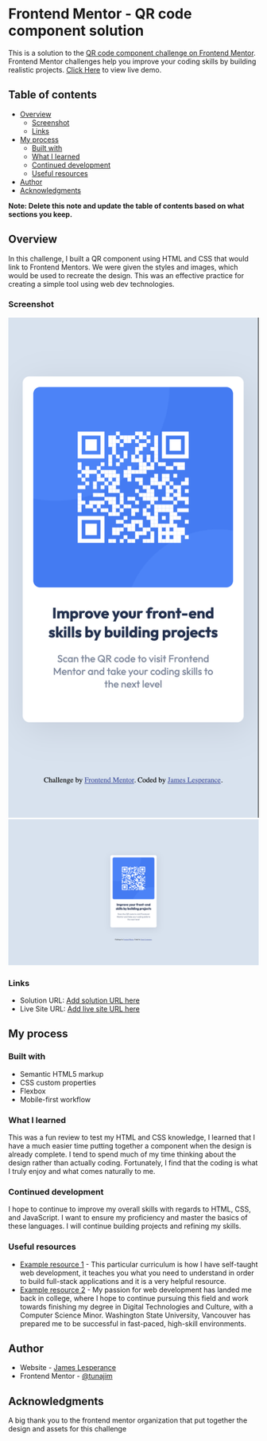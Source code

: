 # Frontend Mentor - QR code component solution

This is a solution to the [QR code component challenge on Frontend Mentor](https://www.frontendmentor.io/challenges/qr-code-component-iux_sIO_H). Frontend Mentor challenges help you improve your coding skills by building realistic projects. [Click Here](https://tunajim.github.io/QR-code-challenge/) to view live demo. 

## Table of contents

- [Overview](#overview)
  - [Screenshot](#screenshot)
  - [Links](#links)
- [My process](#my-process)
  - [Built with](#built-with)
  - [What I learned](#what-i-learned)
  - [Continued development](#continued-development)
  - [Useful resources](#useful-resources)
- [Author](#author)
- [Acknowledgments](#acknowledgments)

**Note: Delete this note and update the table of contents based on what sections you keep.**

## Overview

In this challenge, I built a QR component using HTML
and CSS that would link to Frontend Mentors.  We were given the styles and images, which would be used to recreate the design.  This was an effective practice for creating a simple tool using web dev technologies.

### Screenshot

![](./images/mobile-screenshot.png)
![](./images/desktop-screenshot.png)


### Links

- Solution URL: [Add solution URL here](https://github.com/tunajim/QR-code-challenge)
- Live Site URL: [Add live site URL here](https://tunajim.github.io/QR-code-challenge/)

## My process

### Built with

- Semantic HTML5 markup
- CSS custom properties
- Flexbox
- Mobile-first workflow

### What I learned

This was a fun review to test my HTML and CSS knowledge, I learned that I have a much easier time putting together a component when the design is already complete.  I tend to spend much of my time thinking about the design rather than actually coding.  Fortunately, I find that the coding is what I truly enjoy and what comes naturally to me.


### Continued development

I hope to continue to improve my overall skills with regards to HTML, CSS, and JavaScript.  I want to ensure my proficiency and master the basics of these languages.  I will continue building projects and refining my skills.

### Useful resources

- [Example resource 1](https://www.theodinproject.com) - This particular curriculum is how I have self-taught web development, it teaches you what you need to understand in order to build full-stack applications and it is a very helpful resource.
- [Example resource 2](https://www.vancouver.wsu.edu/) - My passion for web development has landed me back in college, where I hope to continue pursuing this field and work towards finishing my degree in Digital Technologies and Culture, with a Computer Science Minor.  Washington State University, Vancouver has prepared me to be successful in fast-paced, high-skill environments.

## Author

- Website - [James Lesperance](https://dtc-wsuv.org/jlesperance23/portfolio/)
- Frontend Mentor - [@tunajim](https://www.frontendmentor.io/profile/tunajim)


## Acknowledgments

A big thank you to the frontend mentor organization that put together the design and assets for this challenge
